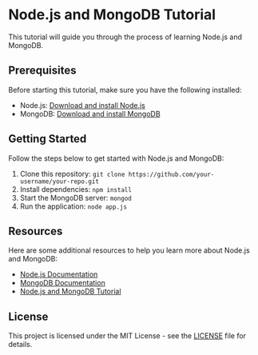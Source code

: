 # Node.js and MongoDB Tutorial

This tutorial will guide you through the process of learning Node.js and MongoDB.

## Prerequisites

Before starting this tutorial, make sure you have the following installed:

- Node.js: [Download and install Node.js](https://nodejs.org)
- MongoDB: [Download and install MongoDB](https://www.mongodb.com/try/download/community)

## Getting Started

Follow the steps below to get started with Node.js and MongoDB:

1. Clone this repository: `git clone https://github.com/your-username/your-repo.git`
2. Install dependencies: `npm install`
3. Start the MongoDB server: `mongod`
4. Run the application: `node app.js`

## Resources


Here are some additional resources to help you learn more about Node.js and MongoDB:

- [Node.js Documentation](https://nodejs.org/docs)
- [MongoDB Documentation](https://docs.mongodb.com)
- [Node.js and MongoDB Tutorial](https://www.tutorialspoint.com/nodejs/nodejs_mongodb.htm)

## License

This project is licensed under the MIT License - see the [LICENSE](LICENSE) file for details.
